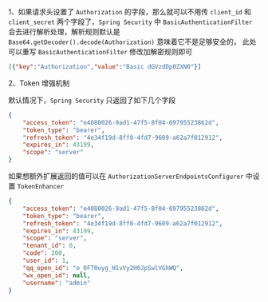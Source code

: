 
1、如果请求头设置了 `Authorization` 的字段，那么就可以不用传 `client_id` 和 `client_secret` 两个字段了，`Spring Security` 中
 `BasicAuthenticationFilter` 会去进行解析处理，解析规则默认是 `Base64.getDecoder().decode(Authorization)` 意味着它不是足够安全的，
 此处可以重写 `BasicAuthenticationFilter` 修改加解密规则即可
 
``` json
[{"key":"Authorization","value":"Basic dGVzdDp0ZXN0"}]
```


2、Token 增强机制

默认情况下，`Spring Security` 只返回了如下几个字段

``` json
{
    "access_token": "e4080026-9ad1-47f5-8f04-69795523862d",
    "token_type": "bearer",
    "refresh_token": "4e34f19d-8ff0-4fd7-9609-a62a7f012912",
    "expires_in": 43199,
    "scope": "server"
}
```

如果想额外扩展返回的值可以在 `AuthorizationServerEndpointsConfigurer` 中设置 `TokenEnhancer`

``` json
{
    "access_token": "e4080026-9ad1-47f5-8f04-69795523862d",
    "token_type": "bearer",
    "refresh_token": "4e34f19d-8ff0-4fd7-9609-a62a7f012912",
    "expires_in": 43199,
    "scope": "server",
    "tenant_id": 0,
    "code": 200,
    "user_id": 1,
    "qq_open_id": "o_0FT0uyg_H1vVy2H0JpSwlVGhWQ",
    "wx_open_id": null,
    "username": "admin"
}
```